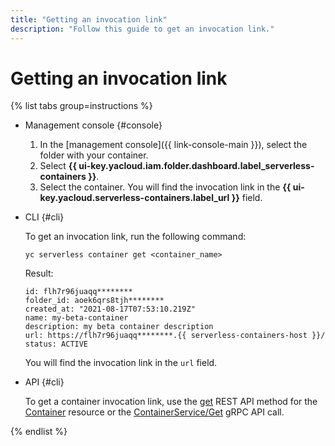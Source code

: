```yaml
---
title: "Getting an invocation link"
description: "Follow this guide to get an invocation link."
---
```


# Getting an invocation link

{% list tabs group=instructions %}

- Management console {#console}

   1. In the [management console]({{ link-console-main }}), select the folder with your container.
   1. Select **{{ ui-key.yacloud.iam.folder.dashboard.label_serverless-containers }}**.
   1. Select the container. You will find the invocation link in the **{{ ui-key.yacloud.serverless-containers.label_url }}** field.

- CLI {#cli}

   To get an invocation link, run the following command:

    ```
    yc serverless container get <container_name>
    ```

   Result:

    ```
    id: flh7r96juaqq********
    folder_id: aoek6qrs8tjh********
    created_at: "2021-08-17T07:53:10.219Z"
    name: my-beta-container
    description: my beta container description
    url: https://flh7r96juaqq********.{{ serverless-containers-host }}/
    status: ACTIVE
    ```

   You will find the invocation link in the `url` field.

- API {#cli}

  To get a container invocation link, use the [get](../containers/api-ref/Container/get.md) REST API method for the [Container](../containers/api-ref/Container/index.md) resource or the [ContainerService/Get](../containers/api-ref/grpc/container_service.md#Get) gRPC API call.

{% endlist %}